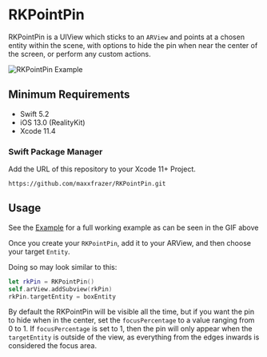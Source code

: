# RKPointPin

RKPointPin is a UIView which sticks to an `ARView` and points at a chosen entity within the scene, with options to hide the pin when near the center of the screen, or perform any custom actions.

![RKPointPin Example](media/pin_512.gif)

## Minimum Requirements
- Swift 5.2
- iOS 13.0 (RealityKit)
- Xcode 11.4

### Swift Package Manager

Add the URL of this repository to your Xcode 11+ Project.

`https://github.com/maxxfrazer/RKPointPin.git`


## Usage

See the [Example](./RKPointPin+Example) for a full working example as can be seen in the GIF above

Once you create your `RKPointPin`, add it to your ARView, and then choose your target `Entity`.

Doing so may look similar to this:
```swift
let rkPin = RKPointPin()
self.arView.addSubview(rkPin)
rkPin.targetEntity = boxEntity
```

By default the RKPointPin will be visible all the time, but if you want the pin to hide when in the center, set the `focusPercentage` to a value ranging from 0 to 1. If  `focusPercentage` is set to 1, then the pin will only appear when the `targetEntity` is outside of the view, as everything from the edges inwards is considered the focus area. 
